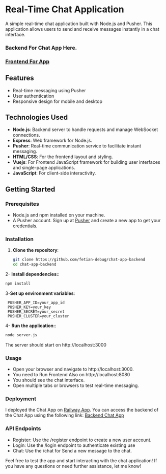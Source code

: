 # Real-Time Chat Application
A simple real-time chat application built with Node.js and Pusher. This application allows users to send and receive messages instantly in a chat interface.


### Backend For Chat App Here.
### [Frontend For App](https://github.com/fetian-debug/chat-app-frontend)

## Features

- Real-time messaging using Pusher
- User authentication
- Responsive design for mobile and desktop

## Technologies Used

- **Node.js**: Backend server to handle requests and manage WebSocket connections.
- **Express**: Web framework for Node.js.
- **Pusher**: Real-time communication service to facilitate instant messaging.
- **HTML/CSS**: For the frontend layout and styling.
- **Vuejs**: For Frontend JavaScript framework for building user interfaces and single-page applications. 
- **JavaScript**: For client-side interactivity.

## Getting Started

### Prerequisites

- Node.js and npm installed on your machine.
- A Pusher account. Sign up at [Pusher](https://pusher.com/) and create a new app to get your credentials.

### Installation

1. **Clone the repository**:

   ```bash
   git clone https://github.com/fetian-debug/chat-app-backend
   cd chat-app-backend
   ```
2- **Install dependencies:**:

  ```bash
  npm install
  ```
3-**Set up environment variables**:

  ```plaintext
   PUSHER_APP_ID=your_app_id
   PUSHER_KEY=your_key
   PUSHER_SECRET=your_secret
   PUSHER_CLUSTER=your_cluster

  ```
4- **Run the application:**:

   ```bash
   node server.js
   ```
  The server should start on http://localhost:3000

### Usage
- Open your browser and navigate to http://localhost:3000.
- You need to Run Frontend Also on http://localhost:8080
- You should see the chat interface.
- Open multiple tabs or browsers to test real-time messaging.


### Deployment

I deployed the Chat App on [Railway App](https://railway.app/). You can access the backend of the Chat App using the following link: [Backend Chat App](https://chat-app-backend-production-970c.up.railway.app/)

### API Endpoints

- Register: Use the /register endpoint to create a new user account.
- Login: Use the /login endpoint to authenticate existing use
- Chat: Use the /chat for Send a new message to the chat.

Feel free to test the app and start interacting with the chat application! If you have any questions or need further assistance, let me know!
